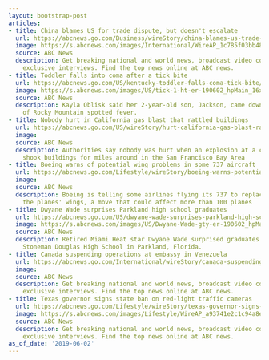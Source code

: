 ```yaml
---
layout: bootstrap-post
articles:
- title: China blames US for trade dispute, but doesn't escalate
  url: https://abcnews.go.com/Business/wireStory/china-blames-us-trade-dispute-escalate-63441343
  image: https://s.abcnews.com/images/International/WireAP_1c785f03bb4844499064e4813afe715c_16x9_992.jpg
  source: ABC News
  description: Get breaking national and world news, broadcast video coverage, and
    exclusive interviews. Find the top news online at ABC news.
- title: Toddler falls into coma after a tick bite
  url: https://abcnews.go.com/US/kentucky-toddler-falls-coma-tick-bite/story?id=63440072
  image: https://s.abcnews.com/images/US/tick-1-ht-er-190602_hpMain_16x9_992.jpg
  source: ABC News
  description: Kayla Oblisk said her 2-year-old son, Jackson, came down with a case
    of Rocky Mountain spotted fever.
- title: Nobody hurt in California gas blast that rattled buildings
  url: https://abcnews.go.com/US/wireStory/hurt-california-gas-blast-rattled-buildings-63440654
  image: 
  source: ABC News
  description: Authorities say nobody was hurt when an explosion at a chemical plant
    shook buildings for miles around in the San Francisco Bay Area
- title: Boeing warns of potential wing problems in some 737 aircraft
  url: https://abcnews.go.com/Lifestyle/wireStory/boeing-warns-potential-wing-problems-737-aircraft-63440552
  image: 
  source: ABC News
  description: Boeing is telling some airlines flying its 737 to replace a part on
    the planes' wings, a move that could affect more than 100 planes
- title: Dwyane Wade surprises Parkland high school graduates
  url: https://abcnews.go.com/US/dwyane-wade-surprises-parkland-high-school-graduates/story?id=63439287
  image: https://s.abcnews.com/images/US/Dwyane-Wade-gty-er-190602_hpMain_16x9_992.jpg
  source: ABC News
  description: Retired Miami Heat star Dwyane Wade surprised graduates at Marjory
    Stoneman Douglas High School in Parkland, Florida.
- title: Canada suspending operations at embassy in Venezuela
  url: https://abcnews.go.com/International/wireStory/canada-suspending-operations-embassy-venezuela-63440071
  image: 
  source: ABC News
  description: Get breaking national and world news, broadcast video coverage, and
    exclusive interviews. Find the top news online at ABC news.
- title: Texas governor signs state ban on red-light traffic cameras
  url: https://abcnews.go.com/Lifestyle/wireStory/texas-governor-signs-state-ban-red-light-traffic-63437445
  image: https://s.abcnews.com/images/Lifestyle/WireAP_a93741e2c1c94a8e85f07286a51ac933_16x9_992.jpg
  source: ABC News
  description: Get breaking national and world news, broadcast video coverage, and
    exclusive interviews. Find the top news online at ABC news.
as_of_date: '2019-06-02'
---
```


